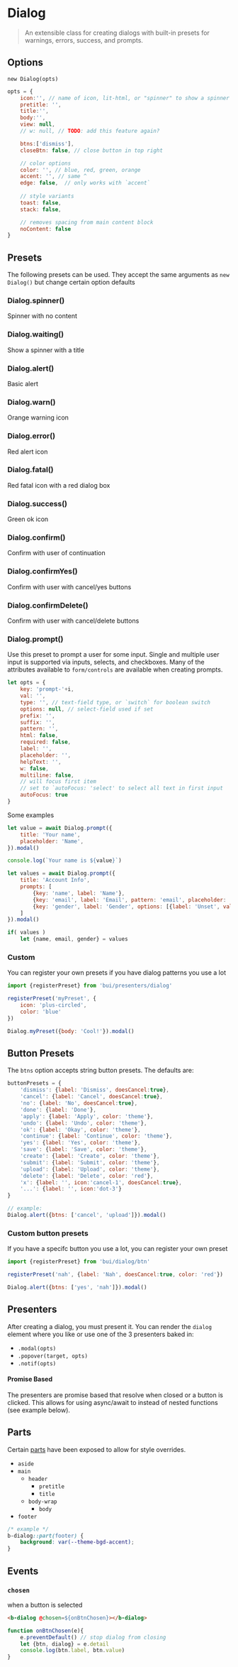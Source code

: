 Dialog
==========

> An extensible class for creating dialogs with built-in presets for warnings, errors, success, and prompts.

## Options

`new Dialog(opts)`

```js
opts = {
	icon:'', // name of icon, lit-html, or "spinner" to show a spinner
	pretitle: '',
	title:'',
	body:'',
	view: null,
	// w: null, // TODO: add this feature again?

	btns:['dismiss'],
	closeBtn: false, // close button in top right

	// color options
	color: '', // blue, red, green, orange
	accent: '', // same ^
	edge: false,  // only works with `accent`
	
	// style variants
	toast: false,
	stack: false,

	// removes spacing from main content block
	noContent: false
}
```

## Presets
The following presets can be used. They accept the same arguments as `new Dialog()` but change certain option defaults

### Dialog.spinner()
Spinner with no content

### Dialog.waiting()
Show a spinner with a title

### Dialog.alert()
Basic alert

### Dialog.warn()
Orange warning icon

### Dialog.error()
Red alert icon

### Dialog.fatal()
Red fatal icon with a red dialog box

### Dialog.success()
Green ok icon

### Dialog.confirm()
Confirm with user of continuation

### Dialog.confirmYes()
Confirm with user with cancel/yes buttons

### Dialog.confirmDelete()
Confirm with user with cancel/delete buttons

### Dialog.prompt()
Use this preset to prompt a user for some input. Single and multiple user input is supported via inputs, selects, and checkboxes. Many of the attributes available to `form/controls` are available when creating prompts.

```js 
let opts = {
	key: 'prompt-'+i,
	val: '',
	type: '', // text-field type, or `switch` for boolean switch
	options: null, // select-field used if set
	prefix: '',
	suffix: '',
	pattern: '',
	html: false,
	required: false,
	label: '',
	placeholder: '',
	helpText: '',
	w: false,
	multiline: false,
	// will focus first item
	// set to `autoFocus: 'select' to select all text in first input
	autoFocus: true
}
```

Some examples

```js
let value = await Dialog.prompt({
	title: 'Your name',
	placeholder: 'Name',
}).modal()

console.log(`Your name is ${value}`)

let values = await Dialog.prompt({
	title: 'Account Info',
	prompts: [
		{key: 'name', label: 'Name'},
		{key: 'email', label: 'Email', pattern: 'email', placeholder: '(optional)'},
		{key: 'gender', label: 'Gender', options: [{label: 'Unset', val: ''}, 'Male', 'Female']}
	]
}).modal()

if( values )
	let {name, email, gender} = values
```

### Custom
You can register your own presets if you have dialog patterns you use a lot

```js
import {registerPreset} from 'bui/presenters/dialog'

registerPreset('myPreset', {
	icon: 'plus-circled',
	color: 'blue'
})

Dialog.myPreset({body: 'Cool!'}).modal()
```

## Button Presets
The `btns` option accepts string button presets. The defaults are:

```js
buttonPresets = {
	'dismiss': {label: 'Dismiss', doesCancel:true},
	'cancel': {label: 'Cancel', doesCancel:true},
	'no': {label: 'No', doesCancel:true},
	'done': {label: 'Done'},
	'apply': {label: 'Apply', color: 'theme'},
    'undo': {label: 'Undo', color: 'theme'},
	'ok': {label: 'Okay', color: 'theme'},
    'continue': {label: 'Continue', color: 'theme'},
	'yes': {label: 'Yes', color: 'theme'},
	'save': {label: 'Save', color: 'theme'},
	'create': {label: 'Create', color: 'theme'},
    'submit': {label: 'Submit', color: 'theme'},
    'upload': {label: 'Upload', color: 'theme'},
	'delete': {label: 'Delete', color: 'red'},
	'x': {label: '', icon:'cancel-1', doesCancel:true},
    '...': {label: '', icon:'dot-3'}
}

// example:
Dialog.alert({btns: ['cancel', 'upload']}).modal()
```

### Custom button presets
If you have a specifc button you use a lot, you can register your own preset

```js
import {registerPreset} from 'bui/dialog/btn'

registerPreset('nah', {label: 'Nah', doesCancel:true, color: 'red'})

Dialog.alert({btns: ['yes', 'nah']}).modal()
```

## Presenters

After creating a dialog, you must present it. You can render the `dialog` element where you like
or use one of the 3 presenters baked in:

- `.modal(opts)`
- `.popover(target, opts)`
- `.notif(opts)`

#### Promise Based

The presenters are promise based that resolve when closed or a button is clicked.
This allows for using async/await to instead of nested functions (see example below).

## Parts
Certain [parts](https://developer.mozilla.org/en-US/docs/Web/CSS/::part) have been exposed to allow for style overrides.

- `aside`
- `main`
	- `header`
		- `pretitle`
		- `title`
	- `body-wrap`
		- `body`
- `footer`

```css
/* example */
b-dialog::part(footer) {
	background: var(--theme-bgd-accent);
}
```

## Events

### `chosen`
when a button is selected

```html
<b-dialog @chosen=${onBtnChosen}></b-dialog>
```

```js
function onBtnChosen(e){
	e.preventDefault() // stop dialog from closing
	let {btn, dialog} = e.detail
	console.log(btn.label, btn.value)
}
```